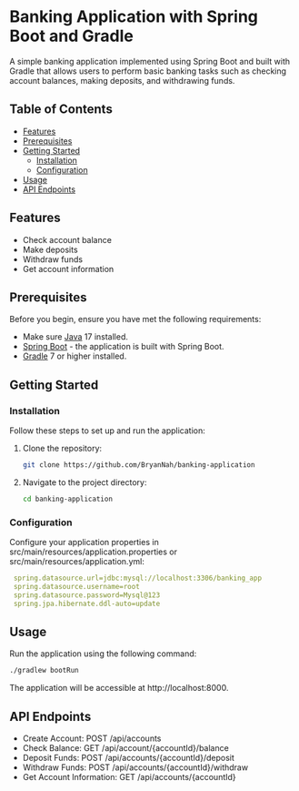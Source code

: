 # Banking Application with Spring Boot and Gradle

A simple banking application implemented using Spring Boot and built with Gradle that allows users to perform basic banking tasks such as checking account balances, making deposits, and withdrawing funds.

## Table of Contents

- [Features](#features)
- [Prerequisites](#prerequisites)
- [Getting Started](#getting-started)
    - [Installation](#installation)
    - [Configuration](#configuration)
- [Usage](#usage)
- [API Endpoints](#api-endpoints)

## Features

- Check account balance
- Make deposits
- Withdraw funds
- Get account information

## Prerequisites

Before you begin, ensure you have met the following requirements:

- Make sure [Java](https://www.oracle.com/java/technologies/downloads/) 17 installed.
- [Spring Boot](https://spring.io/projects/spring-boot) - the application is built with Spring Boot.
- [Gradle](https://gradle.org/install/) 7 or higher installed.

## Getting Started

### Installation

Follow these steps to set up and run the application:

1. Clone the repository:

   ```sh
   git clone https://github.com/BryanNah/banking-application

2. Navigate to the project directory:
   ```sh
   cd banking-application
   
### Configuration

Configure your application properties in src/main/resources/application.properties or src/main/resources/application.yml:

   ```yaml
    spring.datasource.url=jdbc:mysql://localhost:3306/banking_app
    spring.datasource.username=root
    spring.datasource.password=Mysql@123
    spring.jpa.hibernate.ddl-auto=update
   ``` 

## Usage

Run the application using the following command:

   ```sh
   ./gradlew bootRun
   ```

The application will be accessible at http://localhost:8000.

## API Endpoints

- Create Account: POST /api/accounts
- Check Balance: GET /api/account/{accountId}/balance
- Deposit Funds: POST /api/accounts/{accountId}/deposit
- Withdraw Funds: POST /api/accounts/{accountId}/withdraw
- Get Account Information: GET /api/accounts/{accountId}